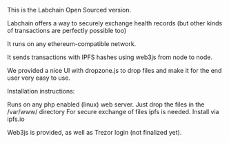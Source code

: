 This is the Labchain Open Sourced version. 

Labchain offers a way to securely exchange health records (but other kinds of transactions  are perfectly possible too)

It runs on any ethereum-compatible network.

It sends transactions with IPFS hashes using web3js from node to node. 


We provided a nice UI with dropzone.js to drop files and make it for the end user very easy to use.

Installation instructions:

Runs on any php enabled (linux) web server. Just drop the files in the /var/www/ directory
For secure exchange of files ipfs is needed. Install via ipfs.io

Web3js is provided, as well as Trezor login (not finalized yet).




